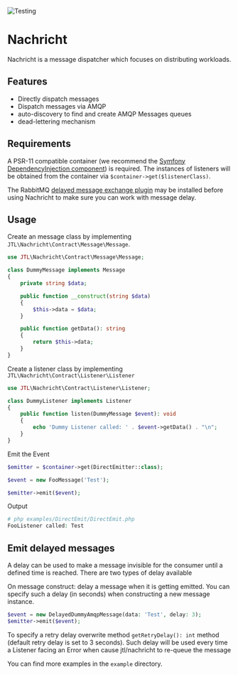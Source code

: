 ![Testing](https://github.com/jtl-software/nachricht/workflows/Testing/badge.svg)

# Nachricht

Nachricht is a message dispatcher which focuses on distributing workloads.

## Features

* Directly dispatch messages
* Dispatch messages via AMQP
* auto-discovery to find and create AMQP Messages queues
* dead-lettering mechanism    
 
## Requirements
A PSR-11 compatible container (we recommend the [Symfony DependencyInjection component](https://symfony.com/doc/current/components/dependency_injection.html))
is required. The instances of listeners will be obtained from the container
via `$container->get($listenerClass)`.  

The RabbitMQ [delayed message exchange plugin](https://github.com/rabbitmq/rabbitmq-delayed-message-exchange) may be installed
before using Nachricht to make sure you can work with message delay.

## Usage

Create an message class by implementing `JTL\Nachricht\Contract\Message\Message`.
 
```php
use JTL\Nachricht\Contract\Message\Message;

class DummyMessage implements Message
{
    private string $data;

    public function __construct(string $data)
    {
        $this->data = $data;
    }

    public function getData(): string
    {
        return $this->data;
    }
}
```

Create a listener class by implementing `JTL\Nachricht\Contract\Listener\Listener`

```php
use JTL\Nachricht\Contract\Listener\Listener;

class DummyListener implements Listener
{
    public function listen(DummyMessage $event): void
    {
        echo 'Dummy Listener called: ' . $event->getData() . "\n";
    }
}
``` 

Emit the Event

```php
$emitter = $container->get(DirectEmitter::class);

$event = new FooMessage('Test');

$emitter->emit($event); 
```

Output
```php
# php examples/DirectEmit/DirectEmit.php
FooListener called: Test 
```

## Emit delayed messages

A delay can be used to make a message invisible for the consumer until a defined time is reached. There are two types 
of delay available 

On message construct: delay a message when it is getting emitted. 
You can specify such a delay (in seconds) when constructing a new message instance.
```php
$event = new DelayedDummyAmqpMessage(data: 'Test', delay: 3);
$emitter->emit($event); 
```

To specify a retry delay overwrite method `getRetryDelay(): int` method (default retry delay is set to 3 seconds).
Such delay will be used every time a Listener facing an Error when cause jtl/nachricht to re-queue the message

You can find more examples in the `example` directory.

